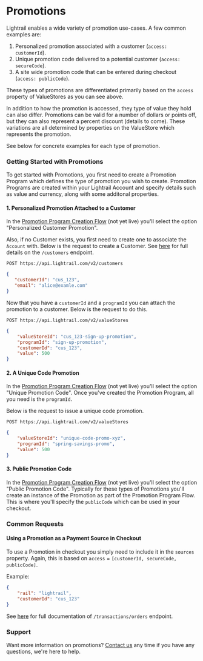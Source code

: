 # Promotions
Lightrail enables a wide variety of promotion use-cases. A few common examples are:
 1. Personalized promotion associated with a customer (`access: customerId`).  
 2. Unique promotion code delivered to a potential customer (`access: secureCode`).  
 3. A site wide promotion code that can be entered during checkout (`access: publicCode`).
 
These types of promotions are differentiated primarily based on the `access` property of ValueStores as you can see above. 

In addition to how the promotion is accessed, they type of value they hold can also differ. 
Promotions can be valid for a number of dollars or points off, but they can also represent a percent discount (details to come).
These variations are all determined by properties on the ValueStore which represents the promotion.

See below for concrete examples for each type of promotion. 

### Getting Started with Promotions
To get started with Promotions, you first need to create a Promotion Program which defines the type of promotion you wish to create.
Promotion Programs are created within your Lightrail Account and specify details such as value and currency, along with some additonal properties.

#### 1. Personalized Promotion Attached to a Customer
In the [Promotion Program Creation Flow](www.lightrail.com) (not yet live) you'll select the option "Personalized Customer Promotion". 

Also, if no Customer exists, you first need to create one to associate the `Account` with. Below is the request to create a Customer. 
See [here](https://lightrailapi.docs.apiary.io/#reference/0/customers/create-customer) for full details on the `/customers` endpoint. 

`POST https://api.lightrail.com/v2/customers`
```json
{
   "customerId": "cus_123",
   "email": "alice@examle.com"
}
```

Now that you have a `customerId` and a `programId` you can attach the promotion to a customer. Below is the request to do this.

`POST https://api.lightrail.com/v2/valueStores`
```json
{
    "valueStoreId": "cus_123-sign-up-promotion",
    "programId": "sign-up-promotion",
    "customerId": "cus_123",
    "value": 500
}
``` 

#### 2. A Unique Code Promotion 
In the [Promotion Program Creation Flow](www.lightrail.com) (not yet live) you'll select the option "Unique Promotion Code". Once you've created the Promotion Program, all you need is the `programId`. 

Below is the request to issue a unique code promotion.

`POST https://api.lightrail.com/v2/valueStores`
```json
{
    "valueStoreId": "unique-code-promo-xyz",
    "programId": "spring-savings-promo",
    "value": 500
}
```  

#### 3. Public Promotion Code
In the [Promotion Program Creation Flow](www.lightrail.com) (not yet live) you'll select the option "Public Promotion Code". 
Typically for these types of Promotions you'll create an instance of the Promotion as part of the Promotion Program Flow. 
This is where you'll specify the `publicCode` which can be used in your checkout. 

### Common Requests 

#### Using a Promotion as a Payment Source in Checkout
To use a Promotion in checkout you simply need to include it in the `sources` property. Again, this is based on `access` = `[customerId, secureCode, publicCode]`.   

Example:
```json
{
    "rail": "lightrail",
    "customerId": "cus_123"
}
```

See [here](https://lightrailapi.docs.apiary.io/#reference/0/transactions/process-an-order) for full documentation of `/transactions/orders` endpoint.

### Support
Want more information on promotions? [Contact us](mailto:hello@lightrail.com) any time if you have any questions, we're here to help. 
